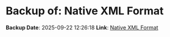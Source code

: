 # Backup of: Native XML Format

**Backup Date**: 2025-09-22 12:26:18
**Link**: [Native XML Format](https://przemienniki.net/export/rxf.xml)
